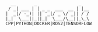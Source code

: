       __       _                _
     / _| ___ | | _ _  ___  __ | |__
    |  _|/ -_)| || '_|/ _ \/ _|| / /
    |_|  \___||_||_|  \___/\__||_\_\
    CPP|PYTHON|DOCKER|ROS2|TENSORFLOW

<!--
**felrock/felrock** is a ✨ _special_ ✨ repository because its `README.md` (this file) appears on your GitHub profile.

Here are some ideas to get you started:

- 🔭 I’m currently working on ...
- 🌱 I’m currently learning ...
- 👯 I’m looking to collaborate on ...
- 🤔 I’m looking for help with ...
- 💬 Ask me about ...
- 📫 How to reach me: ...
- 😄 Pronouns: ...
- ⚡ Fun fact: ...
-->
